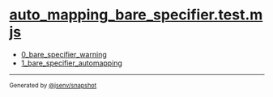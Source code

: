 # [auto_mapping_bare_specifier.test.mjs](../auto_mapping_bare_specifier.test.mjs)

- [0_bare_specifier_warning](0_bare_specifier_warning/0_bare_specifier_warning.md)
- [1_bare_specifier_automapping](1_bare_specifier_automapping/1_bare_specifier_automapping.md)

---

<sub>
  Generated by <a href="https://github.com/jsenv/core/tree/main/packages/independent/snapshot">@jsenv/snapshot</a>
</sub>
